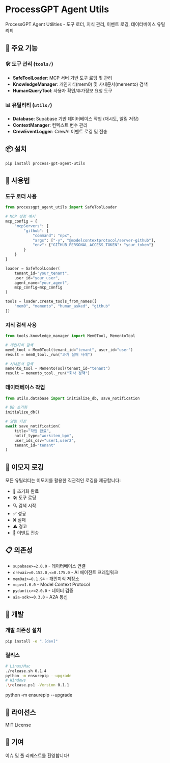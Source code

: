 # ProcessGPT Agent Utils

ProcessGPT Agent Utilities - 도구 로더, 지식 관리, 이벤트 로깅, 데이터베이스 유틸리티

## 🚀 주요 기능

### 🛠️ 도구 관리 (`tools/`)
- **SafeToolLoader**: MCP 서버 기반 도구 로딩 및 관리
- **KnowledgeManager**: 개인지식(mem0) 및 사내문서(memento) 검색
- **HumanQueryTool**: 사용자 확인/추가정보 요청 도구

### 📊 유틸리티 (`utils/`)
- **Database**: Supabase 기반 데이터베이스 작업 (재시도, 알림 저장)
- **ContextManager**: 컨텍스트 변수 관리
- **CrewEventLogger**: CrewAI 이벤트 로깅 및 전송

## 📦 설치

```bash
pip install process-gpt-agent-utils
```

## 🔧 사용법

### 도구 로더 사용
```python
from processgpt_agent_utils import SafeToolLoader

# MCP 설정 예시
mcp_config = {
    "mcpServers": {
        "github": {
            "command": "npx",
            "args": ["-y", "@modelcontextprotocol/server-github"],
            "env": {"GITHUB_PERSONAL_ACCESS_TOKEN": "your_token"}
        }
    }
}

loader = SafeToolLoader(
    tenant_id="your_tenant",
    user_id="your_user",
    agent_name="your_agent",
    mcp_config=mcp_config
)

tools = loader.create_tools_from_names([
    "mem0", "memento", "human_asked", "github"
])
```

### 지식 검색 사용
```python
from tools.knowledge_manager import Mem0Tool, MementoTool

# 개인지식 검색
mem0_tool = Mem0Tool(tenant_id="tenant", user_id="user")
result = mem0_tool._run("과거 실패 사례")

# 사내문서 검색
memento_tool = MementoTool(tenant_id="tenant")
result = memento_tool._run("회사 정책")
```

### 데이터베이스 작업
```python
from utils.database import initialize_db, save_notification

# DB 초기화
initialize_db()

# 알림 저장
await save_notification(
    title="작업 완료",
    notif_type="workitem_bpm",
    user_ids_csv="user1,user2",
    tenant_id="tenant"
)
```

## 🎯 이모지 로깅

모든 유틸리티는 이모지를 활용한 직관적인 로깅을 제공합니다:

- 🔧 초기화 완료
- 🛠️ 도구 로딩
- 🔍 검색 시작
- ✅ 성공
- ❌ 실패
- ⚠️ 경고
- 📨 이벤트 전송

## 📋 의존성

- `supabase>=2.0.0` - 데이터베이스 연결
- `crewai>=0.152.0,<=0.175.0` - AI 에이전트 프레임워크
- `mem0ai>=0.1.94` - 개인지식 저장소
- `mcp>=1.6.0` - Model Context Protocol
- `pydantic>=2.0.0` - 데이터 검증
- `a2a-sdk>=0.3.0` - A2A 통신

## 🔄 개발

### 개발 의존성 설치
```bash
pip install -e ".[dev]"
```

### 릴리스
```bash
# Linux/Mac
./release.sh 0.1.4
python -m ensurepip --upgrade
# Windows
.\release.ps1 -Version 0.1.1
```

python -m ensurepip --upgrade

## 📄 라이선스

MIT License

## 🤝 기여

이슈 및 풀 리퀘스트를 환영합니다!
